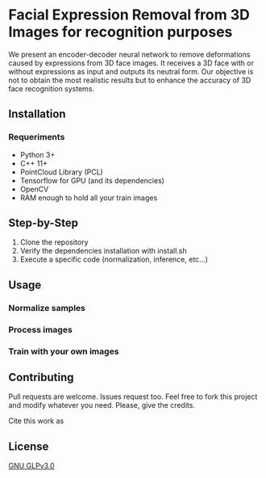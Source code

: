 # Facial Expression Removal from 3D Images for recognition purposes
We present an encoder-decoder neural network to remove deformations caused by expressions from 3D face images. It receives a 3D face with or without expressions as input and outputs its neutral form. Our objective is not to obtain the most realistic results but to enhance the accuracy of 3D face recognition systems.

## Installation

### Requeriments
* Python 3+
* C++ 11+
* PointCloud Library (PCL)
* Tensorflow for GPU (and its dependencies)
* OpenCV
* RAM enough to hold all your train images

## Step-by-Step
1. Clone the repository
2. Verify the dependencies installation with install.sh
3. Execute a specific code (normalization, inference, etc...)

## Usage

### Normalize samples

### Process images

### Train with your own images

## Contributing
Pull requests are welcome. Issues request too.
Feel free to fork this project and modify whatever you need.
Please, give the credits.

Cite this work as

## License

[GNU GLPv3.0](https://choosealicense.com/licenses/gpl-3.0/)

